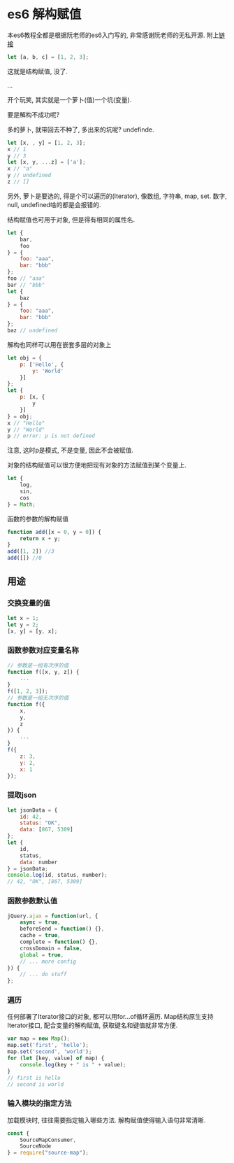 <!--
Created: Mon Aug 26 2019 15:16:00 GMT+0800 (China Standard Time)
Modified: Mon Aug 26 2019 15:16:00 GMT+0800 (China Standard Time)
-->
# es6 解构赋值

本es6教程全都是根据阮老师的es6入门写的, 非常感谢阮老师的无私开源. 附上[链接](http://es6.ruanyifeng.com/#docs/)

``` js
let [a, b, c] = [1, 2, 3];
```

这就是结构赋值, 没了. 

...

开个玩笑, 其实就是一个萝卜(值)一个坑(变量). 

要是解构不成功呢? 

多的萝卜, 就带回去不种了, 多出来的坑呢? undefinde. 

``` js
let [x, , y] = [1, 2, 3];
x // 1
y // 3
let [x, y, ...z] = ['a'];
x // "a"
y // undefined
z // []
```

另外, 萝卜是要选的, 得是个可以遍历的(Iterator), 像数组, 字符串, map, set. 数字, null, undefined啥的都是会报错的. 

结构赋值也可用于对象, 但是得有相同的属性名. 

``` js
let {
    bar,
    foo
} = {
    foo: "aaa",
    bar: "bbb"
};
foo // "aaa"
bar // "bbb"
let {
    baz
} = {
    foo: "aaa",
    bar: "bbb"
};
baz // undefined
```

解构也同样可以用在嵌套多层的对象上

``` js
let obj = {
    p: ['Hello', {
        y: 'World'
    }]
};
let {
    p: [x, {
        y
    }]
} = obj;
x // "Hello"
y // "World"
p // error: p is not defined
```

注意, 这时p是模式, 不是变量, 因此不会被赋值. 

对象的结构赋值可以很方便地把现有对象的方法赋值到某个变量上. 

``` js
let {
    log,
    sin,
    cos
} = Math;
```

函数的参数的解构赋值

``` js
function add([x = 0, y = 0]) {
    return x + y;
}
add([1, 2]) //3
add([]) //0
```

## 用途

### 交换变量的值

``` js
let x = 1;
let y = 2;
[x, y] = [y, x];
```

### 函数参数对应变量名称

``` js
// 参数是一组有次序的值
function f([x, y, z]) {
    ...
}
f([1, 2, 3]);
// 参数是一组无次序的值
function f({
    x,
    y,
    z
}) {
    ...
}
f({
    z: 3,
    y: 2,
    x: 1
});
```

### 提取json

``` js
let jsonData = {
    id: 42,
    status: "OK",
    data: [867, 5309]
};
let {
    id,
    status,
    data: number
} = jsonData;
console.log(id, status, number);
// 42, "OK", [867, 5309]
```

### 函数参数默认值

``` js
jQuery.ajax = function(url, {
    async = true,
    beforeSend = function() {},
    cache = true,
    complete = function() {},
    crossDomain = false,
    global = true,
    // ... more config
}) {
    // ... do stuff
};
```

### 遍历

任何部署了Iterator接口的对象, 都可以用for...of循环遍历. Map结构原生支持Iterator接口, 配合变量的解构赋值, 获取键名和键值就非常方便. 

``` js
var map = new Map();
map.set('first', 'hello');
map.set('second', 'world');
for (let [key, value] of map) {
    console.log(key + " is " + value);
}
// first is hello
// second is world
```

### 输入模块的指定方法

加载模块时, 往往需要指定输入哪些方法. 解构赋值使得输入语句非常清晰. 

``` js
const {
    SourceMapConsumer,
    SourceNode
} = require("source-map");
```


